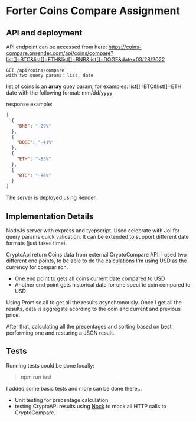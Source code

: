 # Forter Coins Compare Assignment

## API and deployment

API endpoint can be accessed from here:
https://coins-compare.onrender.com/api/coins/compare?list[]=BTC&list[]=ETH&list[]=BNB&list[]=DOGE&date=03/28/2022

```
GET /api/coins/compare
with two query params: list, date
```

list of coins is an **array** quey param, for examples: list[]=BTC&list[]=ETH
date with the following format: mm/dd/yyyy

response example:

```json
[
  {
    "BNB": "-29%"
  },
  {
    "DOGE": "-41%"
  },
  {
    "ETH": "-83%"
  },
  {
    "BTC": "-86%"
  }
]
```

The server is deployed using Render.

## Implementation Details
NodeJs server with express and tyepscript. 
Used celebrate with Joi for query params quick validation. 
It can be extended to support different date formats (just takes time).

CryptoApi return Coins data from external CryptoCompare API. I used two
different end points, to be able to do the calculations I'm using USD as the
currency for comparison.

- One end point to gets all coins current date compared to USD
- Another end point gets historical date for one specific coin compared to USD

Using Promise.all to get all the results asynchronously. Once I get all the
results, data is aggregate acording to the coin and current and previous price.

After that, calculating all the precentages and sorting based on best performing
one and resturing a JSON result.

## Tests
Running tests could be done locally:
 > npm run test 
 
I added some basic tests and more can be done there...

- Unit testing for precentage calculation
- testing CryptoAPI results using [Nock](https://github.com/nock/nock) to mock all HTTP calls to CryptoCompare.
